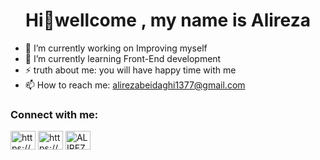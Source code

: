<h1 align="center">Hi👋wellcome , my name is Alireza </h1>

- 🔭 I’m currently working on Improving myself
- 🌱 I’m currently learning Front-End development
-  ⚡ truth about me: you will have happy time with me 
- 📫 How to reach me: alirezabeidaghi1377@gmail.com


 <h3 align="left">Connect with me:</h3>
 <p align="left">
 <a href="https://www.linkedin.com/in/alireza-beydaghi-249104260/" target="blank"><img align="center" src="https://raw.githubusercontent.com/rahuldkjain/github-profile-readme-generator/master/src/images/icons/Social/linked-in-alt.svg" alt="https://www.linkedin.com/in/alireza/" height="30" width="40" /></a>
<a href="https://mail.google.com/mail/alirezabeidaghi1377@gmail.com" target="blank"><img align="center" src="https://user-images.githubusercontent.com/120295221/212459735-7324999c-17b1-450d-b1f6-f79cc74aa1c2.png" alt="https://mail.google.com/mail/alirezabeidaghi1377@gmail.com" height="30" width="40" /></a>
 <a href="https://www.instagram.com/a._liz_.a/" target="blank"><img align="center" src="https://user-images.githubusercontent.com/120295221/212460493-94edec1b-ca35-496c-84d7-472cf3f5bf73.jpg" alt="ALIREZA beydaghi" height="30" width="40" /></a>
</p>
